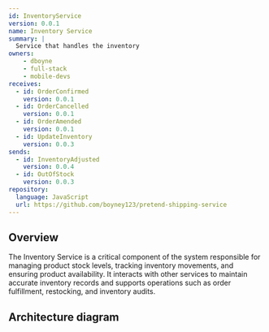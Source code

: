 ```yaml
---
id: InventoryService
version: 0.0.1
name: Inventory Service
summary: |
  Service that handles the inventory
owners:
    - dboyne
    - full-stack
    - mobile-devs
receives:
  - id: OrderConfirmed
    version: 0.0.1
  - id: OrderCancelled
    version: 0.0.1
  - id: OrderAmended
    version: 0.0.1
  - id: UpdateInventory
    version: 0.0.3
sends:
  - id: InventoryAdjusted
    version: 0.0.4
  - id: OutOfStock
    version: 0.0.3
repository:
  language: JavaScript
  url: https://github.com/boyney123/pretend-shipping-service
---
```


## Overview

The Inventory Service is a critical component of the system responsible for managing product stock levels, tracking inventory movements, and ensuring product availability. It interacts with other services to maintain accurate inventory records and supports operations such as order fulfillment, restocking, and inventory audits.

## Architecture diagram

<NodeGraph title="Hello world" />
